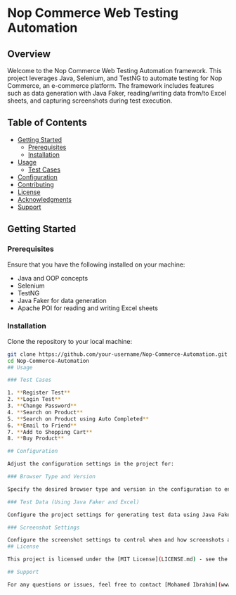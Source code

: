 # Nop Commerce Web Testing Automation

## Overview

Welcome to the Nop Commerce Web Testing Automation framework. This project leverages Java, Selenium, and TestNG to automate testing for Nop Commerce, an e-commerce platform. The framework includes features such as data generation with Java Faker, reading/writing data from/to Excel sheets, and capturing screenshots during test execution.

## Table of Contents

- [Getting Started](#getting-started)
  - [Prerequisites](#prerequisites)
  - [Installation](#installation)
- [Usage](#usage)
  - [Test Cases](#test-cases)
- [Configuration](#configuration)
- [Contributing](#contributing)
- [License](#license)
- [Acknowledgments](#acknowledgments)
- [Support](#support)

## Getting Started

### Prerequisites

Ensure that you have the following installed on your machine:

- Java and OOP concepts
- Selenium
- TestNG
- Java Faker for data generation
- Apache POI for reading and writing Excel sheets

### Installation

Clone the repository to your local machine:

```bash
git clone https://github.com/your-username/Nop-Commerce-Automation.git
cd Nop-Commerce-Automation
## Usage

### Test Cases

1. **Register Test**
2. **Login Test**
3. **Change Password**
4. **Search on Product**
5. **Search on Product using Auto Completed**
6. **Email to Friend**
7. **Add to Shopping Cart**
8. **Buy Product**

## Configuration

Adjust the configuration settings in the project for:

### Browser Type and Version

Specify the desired browser type and version in the configuration to ensure compatibility with your web testing automation.

### Test Data (Using Java Faker and Excel)

Configure the project settings for generating test data using Java Faker and reading/writing data from/to Excel sheets. Provide details on how the test data is utilized in your automation scripts.

### Screenshot Settings

Configure the screenshot settings to control when and how screenshots are captured during test execution. This includes specifying conditions under which screenshots are taken and where they are saved.
## License

This project is licensed under the [MIT License](LICENSE.md) - see the LICENSE.md file for details.

## Support

For any questions or issues, feel free to contact [Mohamed Ibrahim](www.linkedin.com/in/mohamed-ibrahim-44352822b).
